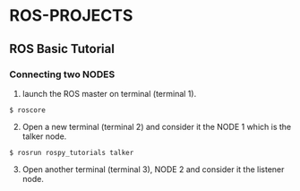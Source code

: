 # ROS-PROJECTS
## ROS Basic Tutorial
### Connecting two NODES
1. launch the ROS master on terminal (terminal 1).
```
$ roscore
```
2. Open a new terminal (terminal 2) and consider it the NODE 1 which is the talker node.
```
$ rosrun rospy_tutorials talker
```
3. Open another terminal (terminal 3), NODE 2 and consider it the listener node.
```
